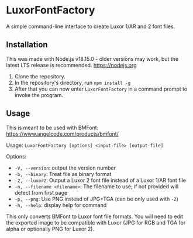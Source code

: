 # LuxorFontFactory
A simple command-line interface to create Luxor 1/AR and 2 font files.

## Installation
This was made with Node.js v18.15.0 - older versions may work, but the latest LTS
release is recommended. <https://nodejs.org>

1. Clone the repository.
2. In the repository's directory, run `npm install -g`
3. After that you can now enter `LuxorFontFactory` in a command prompt to invoke
   the program.

## Usage
This is meant to be used with BMFont: <https://www.angelcode.com/products/bmfont/>

Usage: `LuxorFontFactory [options] <input-file> [output-file]`

Options:
- `-V, --version`:              output the version number
- `-b, --binary`:               Treat file as binary format
- `-2, --luxor2`:               Output a Luxor 2 font file instead of a Luxor 1/AR font file
- `-n, --filename <filename>`:  The filename to use; if not provided will detect from first page
- `-p, --png`:                  Use PNG instead of JPG+TGA (can be only used with `-2`)
- `-h, --help`:                 display help for command

This only converts BMFont to Luxor font file formats. You will need to edit the exported
image to be compatible with Luxor (JPG for RGB and TGA for alpha or optionally PNG for Luxor 2).
